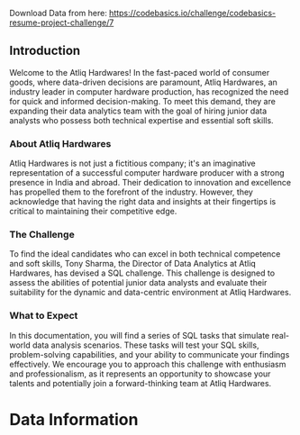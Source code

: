 Download Data from here: https://codebasics.io/challenge/codebasics-resume-project-challenge/7

## Introduction

Welcome to the Atliq Hardwares! In the fast-paced world of consumer goods, where data-driven decisions are paramount, Atliq Hardwares, an industry leader in computer hardware production, has recognized the need for quick and informed decision-making. To meet this demand, they are expanding their data analytics team with the goal of hiring junior data analysts who possess both technical expertise and essential soft skills.

### About Atliq Hardwares

Atliq Hardwares is not just a fictitious company; it's an imaginative representation of a successful computer hardware producer with a strong presence in India and abroad. Their dedication to innovation and excellence has propelled them to the forefront of the industry. However, they acknowledge that having the right data and insights at their fingertips is critical to maintaining their competitive edge.

### The Challenge

To find the ideal candidates who can excel in both technical competence and soft skills, Tony Sharma, the Director of Data Analytics at Atliq Hardwares, has devised a SQL challenge. This challenge is designed to assess the abilities of potential junior data analysts and evaluate their suitability for the dynamic and data-centric environment at Atliq Hardwares.

### What to Expect

In this documentation, you will find a series of SQL tasks that simulate real-world data analysis scenarios. These tasks will test your SQL skills, problem-solving capabilities, and your ability to communicate your findings effectively. We encourage you to approach this challenge with enthusiasm and professionalism, as it represents an opportunity to showcase your talents and potentially join a forward-thinking team at Atliq Hardwares.

# Data Information
